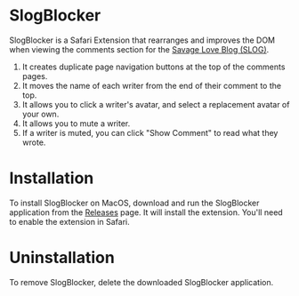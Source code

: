 # SlogBlocker

SlogBlocker is a Safari Extension that rearranges and improves the DOM when viewing the comments section for the [Savage Love Blog (SLOG)](http://www.thestranger.com/seattle/SavageLove).

1. It creates duplicate page navigation buttons at the top of the comments pages.
2. It moves the name of each writer from the end of their comment to the top.
3. It allows you to click a writer's avatar, and select a replacement avatar of your own.
4. It allows you to mute a writer. 
5. If a writer is muted, you can click "Show Comment" to read what they wrote.

# Installation

To install SlogBlocker on MacOS, download and run the SlogBlocker application from the [Releases](https://github.com/ahoyfubar/SlogBlocker/releases/) page. It will install the extension. You'll need to enable the extension in Safari.

# Uninstallation

To remove SlogBlocker, delete the downloaded SlogBlocker application.
